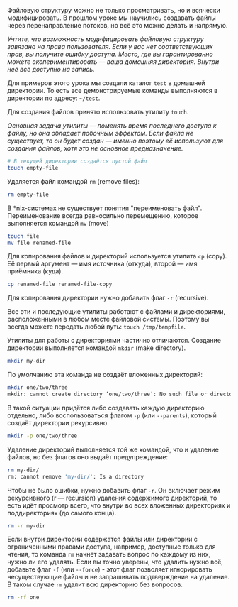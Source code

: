 Файловую структуру можно не только просматривать, но и всячески модифицировать. В прошлом уроке мы научились создавать файлы через перенаправление потоков, но всё это можно делать и напрямую.

_Учтите, что возможность модифицировать файловую структуру завязана на права пользователя. Если у вас нет соответствующих прав, вы получите ошибку доступа. Место, где вы гарантированно можете экспериментировать — ваша домашняя директория. Внутри неё всё доступно на запись._

Для примеров этого урока мы создали каталог `test` в домашней директории. То есть все демонстрируемые команды выполняются в директории по адресу: `~/test`.

Для создания файлов принято использовать утилиту `touch`.

_Основная задача утилиты — поменять время последнего доступа к файлу, но она обладает побочным эффектом. Если файла не существует, то он будет создан — именно поэтому её используют для создания файлов, хотя это не основное предназначение._

```bash
# В текущей директории создаётся пустой файл
touch empty-file
```

Удаляется файл командой `rm` (remove files):

```bash
rm empty-file
```

В *nix-системах не существует понятия "переименовать файл". Переименование всегда равносильно перемещению, которое выполняется командой `mv` (move)

```bash
touch file
mv file renamed-file
```

Для копирования файлов и директорий используется утилита `cp` (copy). Её первый аргумент — имя источника (откуда), второй — имя приёмника (куда).

```bash
cp renamed-file renamed-file-copy
```

Для копирования директории нужно добавить флаг `-r` (recursive).

Все эти и последующие утилиты работают с файлами и директориями, расположенными в любом месте файловой системы. Поэтому вы всегда можете передать любой путь: `touch /tmp/tempfile`.

Утилиты для работы с директориями частично отличаются. Создание директории выполняется командой `mkdir` (make directory).

```bash
mkdir my-dir
```

По умолчанию эта команда не создаёт вложенных директорий:

```bash
mkdir one/two/three
mkdir: cannot create directory ‘one/two/three’: No such file or directory
```

В такой ситуации придётся либо создавать каждую директорию отдельно, либо воспользоваться флагом `-p` (или `--parents`), который создаёт директории рекурсивно.

```bash
mkdir -p one/two/three
```

Удаление директорий выполняется той же командой, что и удаление файлов, но без флагов оно выдаёт предупреждение:

```bash
rm my-dir/
rm: cannot remove 'my-dir/': Is a directory
```

Чтобы не было ошибки, нужно добавить флаг `-r`. Он включает режим рекурсивного (r — recursion) удаления содержимого директорий, то есть идёт просмотр всего, что внутри во всех вложенных директориях и поддиректориях (до самого конца).

```bash
rm -r my-dir
```

Если внутри директории содержатся файлы или директории с ограниченными правами доступа, например, доступные только для чтения, то команда `rm` начнёт задавать вопрос по каждому из них, нужно ли его удалять. Если вы точно уверены, что удалить нужно всё, добавьте флаг `-f` (или `--force`) - этот флаг позволяет игнорировать несуществующие файлы и не запрашивать подтверждение на удаление. В таком случае `rm` удалит всю директорию без вопросов.

```bash
rm -rf one
```